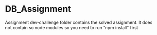 # DB_Assignment
Assignment
dev-challenge folder contains the solved assignment.
It does not contain so node modules so you need to run "npm install" first
